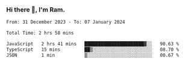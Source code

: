 ### Hi there 👋, I'm Ram.

<!--START_SECTION:waka-->

```txt
From: 31 December 2023 - To: 07 January 2024

Total Time: 2 hrs 58 mins

JavaScript   2 hrs 41 mins   ██████████████████████▓░░   90.63 %
TypeScript   15 mins         ██▒░░░░░░░░░░░░░░░░░░░░░░   08.70 %
JSON         1 min           ▒░░░░░░░░░░░░░░░░░░░░░░░░   00.67 %
```

<!--END_SECTION:waka-->
